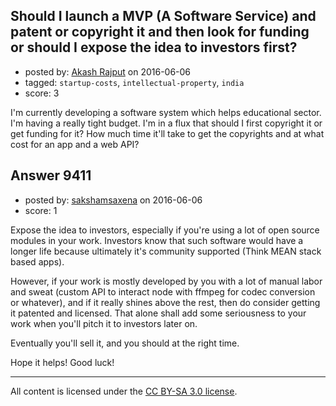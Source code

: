 ## Should I launch a MVP (A Software Service) and patent or copyright it and then look for funding or should I expose the idea to investors first?

- posted by: [Akash Rajput](https://stackexchange.com/users/7895045/akash-rajput) on 2016-06-06
- tagged: `startup-costs`, `intellectual-property`, `india`
- score: 3

<p>I'm currently developing a software system which helps educational sector. I'm having a really tight budget. I'm in a flux that should I first copyright it or get funding for it? How much time it'll take to get the copyrights and at what cost for an app and a web API?</p>



## Answer 9411

- posted by: [sakshamsaxena](https://stackexchange.com/users/8581319/sakshamsaxena) on 2016-06-06
- score: 1

<p>Expose the idea to investors, especially if you're using a lot of open source modules in your work. Investors know that such software would have a longer life because ultimately it's community supported (Think MEAN stack based apps).</p>

<p>However, if your work is mostly developed by you with a lot of manual labor and sweat (custom API to interact node with ffmpeg for codec conversion or whatever), and if it really shines above the rest, then do consider getting it patented and licensed. That alone shall add some seriousness to your work when you'll pitch it to investors later on. </p>

<p>Eventually you'll sell it, and you should at the right time.</p>

<p>Hope it helps! Good luck!</p>




---

All content is licensed under the [CC BY-SA 3.0 license](https://creativecommons.org/licenses/by-sa/3.0/).
